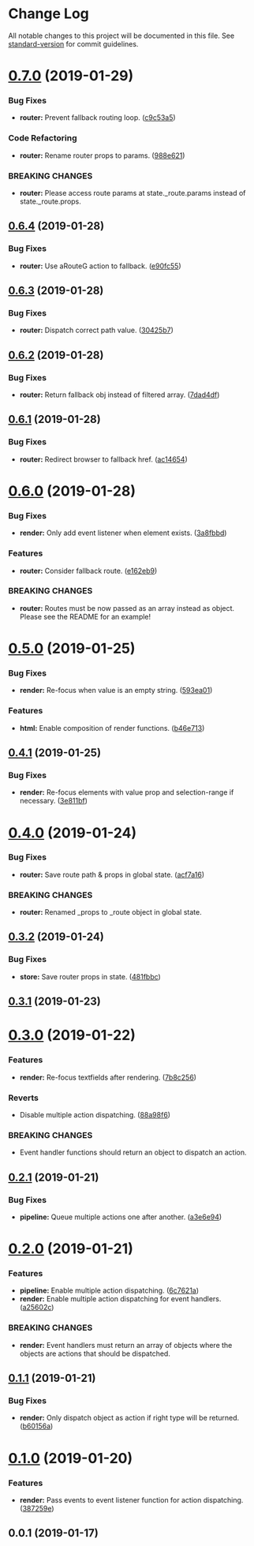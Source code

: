 # Change Log

All notable changes to this project will be documented in this file. See [standard-version](https://github.com/conventional-changelog/standard-version) for commit guidelines.

<a name="0.7.0"></a>
# [0.7.0](https://github.com/concave-org/concave/compare/v0.6.4...v0.7.0) (2019-01-29)


### Bug Fixes

* **router:** Prevent fallback routing loop. ([c9c53a5](https://github.com/concave-org/concave/commit/c9c53a5))


### Code Refactoring

* **router:** Rename router props to params. ([988e621](https://github.com/concave-org/concave/commit/988e621))


### BREAKING CHANGES

* **router:** Please access route params at state._route.params instead of state._route.props.



<a name="0.6.4"></a>
## [0.6.4](https://github.com/concave-org/concave/compare/v0.6.3...v0.6.4) (2019-01-28)


### Bug Fixes

* **router:** Use aRouteG action to fallback. ([e90fc55](https://github.com/concave-org/concave/commit/e90fc55))



<a name="0.6.3"></a>
## [0.6.3](https://github.com/concave-org/concave/compare/v0.6.2...v0.6.3) (2019-01-28)


### Bug Fixes

* **router:** Dispatch correct path value. ([30425b7](https://github.com/concave-org/concave/commit/30425b7))



<a name="0.6.2"></a>
## [0.6.2](https://github.com/concave-org/concave/compare/v0.6.1...v0.6.2) (2019-01-28)


### Bug Fixes

* **router:** Return fallback obj instead of filtered array. ([7dad4df](https://github.com/concave-org/concave/commit/7dad4df))



<a name="0.6.1"></a>
## [0.6.1](https://github.com/concave-org/concave/compare/v0.6.0...v0.6.1) (2019-01-28)


### Bug Fixes

* **router:** Redirect browser to fallback href. ([ac14654](https://github.com/concave-org/concave/commit/ac14654))



<a name="0.6.0"></a>
# [0.6.0](https://github.com/concave-org/concave/compare/v0.5.0...v0.6.0) (2019-01-28)


### Bug Fixes

* **render:** Only add event listener when element exists. ([3a8fbbd](https://github.com/concave-org/concave/commit/3a8fbbd))


### Features

* **router:** Consider fallback route. ([e162eb9](https://github.com/concave-org/concave/commit/e162eb9))


### BREAKING CHANGES

* **router:** Routes must be now passed as an array instead as object. Please see the README for an example!



<a name="0.5.0"></a>
# [0.5.0](https://github.com/concave-org/concave/compare/v0.4.1...v0.5.0) (2019-01-25)


### Bug Fixes

* **render:** Re-focus when value is an empty string. ([593ea01](https://github.com/concave-org/concave/commit/593ea01))


### Features

* **html:** Enable composition of render functions. ([b46e713](https://github.com/concave-org/concave/commit/b46e713))



<a name="0.4.1"></a>
## [0.4.1](https://github.com/concave-org/concave/compare/v0.4.0...v0.4.1) (2019-01-25)


### Bug Fixes

* **render:** Re-focus elements with value prop and selection-range if necessary. ([3e811bf](https://github.com/concave-org/concave/commit/3e811bf))



<a name="0.4.0"></a>
# [0.4.0](https://github.com/concave-org/concave/compare/v0.3.2...v0.4.0) (2019-01-24)


### Bug Fixes

* **router:** Save route path & props in global state. ([acf7a16](https://github.com/concave-org/concave/commit/acf7a16))


### BREAKING CHANGES

* **router:** Renamed _props to _route object in global state.



<a name="0.3.2"></a>
## [0.3.2](https://github.com/concave-org/concave/compare/v0.3.1...v0.3.2) (2019-01-24)


### Bug Fixes

* **store:** Save router props in state. ([481fbbc](https://github.com/concave-org/concave/commit/481fbbc))



<a name="0.3.1"></a>
## [0.3.1](https://github.com/concave-org/concave/compare/v0.3.0...v0.3.1) (2019-01-23)



<a name="0.3.0"></a>
# [0.3.0](https://github.com/concave-org/concave/compare/v0.2.1...v0.3.0) (2019-01-22)


### Features

* **render:** Re-focus textfields after rendering. ([7b8c256](https://github.com/concave-org/concave/commit/7b8c256))


### Reverts

* Disable multiple action dispatching. ([88a98f6](https://github.com/concave-org/concave/commit/88a98f6))


### BREAKING CHANGES

* Event handler functions should return an object to dispatch an action.



<a name="0.2.1"></a>
## [0.2.1](https://github.com/concave-org/concave/compare/v0.2.0...v0.2.1) (2019-01-21)


### Bug Fixes

* **pipeline:** Queue multiple actions one after another. ([a3e6e94](https://github.com/concave-org/concave/commit/a3e6e94))



<a name="0.2.0"></a>
# [0.2.0](https://github.com/concave-org/concave/compare/v0.1.1...v0.2.0) (2019-01-21)


### Features

* **pipeline:** Enable multiple action dispatching. ([6c7621a](https://github.com/concave-org/concave/commit/6c7621a))
* **render:** Enable multiple action dispatching for event handlers. ([a25602c](https://github.com/concave-org/concave/commit/a25602c))


### BREAKING CHANGES

* **render:** Event handlers must return an array of objects where the objects are actions that should be dispatched.



<a name="0.1.1"></a>
## [0.1.1](https://github.com/concave-org/concave/compare/v0.1.0...v0.1.1) (2019-01-21)


### Bug Fixes

* **render:** Only dispatch object as action if right type will be returned. ([b60156a](https://github.com/concave-org/concave/commit/b60156a))



<a name="0.1.0"></a>
# [0.1.0](https://github.com/concave-org/concave/compare/v0.0.1...v0.1.0) (2019-01-20)


### Features

* **render:** Pass events to event listener function for action dispatching. ([387259e](https://github.com/concave-org/concave/commit/387259e))



<a name="0.0.1"></a>
## 0.0.1 (2019-01-17)
